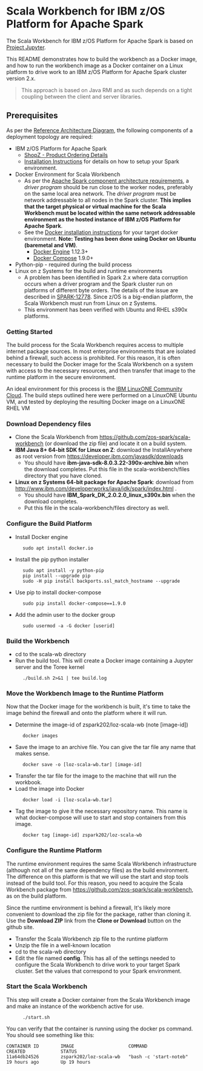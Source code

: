 # Scala Workbench for IBM z/OS Platform for Apache Spark

<!-- (c) Copyright IBM Corp. 2017.  All Rights Reserved.
     Distributed under the terms of the Modified BSD License. -->

The Scala Workbench for IBM z/OS Platform for Apache Spark is based on [Project Jupyter](https://jupyter.org/).

This README demonstrates how to build the workbench as a Docker image, and how to run the workbench image as a Docker container on a Linux platform to drive work to an IBM z/OS Platform for Apache Spark cluster version 2.x.

>This approach is based on Java RMI and as such depends on a tight coupling between the client and server libraries.

## Prerequisites

As per the [Reference Architecture Diagram](https://ibm.box.com/shared/static/xm05xl372hkbmmj4eu9fhoq0kplytzp3.png), the following components of a deployment topology are required:

* IBM z/OS Platform for Apache Spark
  * [ShopZ - Product Ordering Details](https://www-304.ibm.com/software/shopzseries/ShopzSeries_public.wss)
  * [Installation Instructions](http://www-03.ibm.com/support/techdocs/atsmastr.nsf/WebIndex/WP102609) for details on how to setup your Spark environment.
* Docker Environment for Scala Workbench
  * As per the [Apache Spark component architecture requirements](https://spark.apache.org/docs/0.8.0/cluster-overview.html), a *driver program* should be run close to the worker nodes, preferably on the same local area network. The *driver program* must be network addressable to all nodes in the Spark cluster. **This implies that the target physical or virtual machine for the Scala Workbench must be located within the same network addressable environment as the hosted instance of IBM z/OS Platform for Apache Spark**.
  * See the [Docker installation instructions](https://docs.docker.com/engine/installation/) for your target docker environment. **Note: Testing has been done using Docker on Ubuntu (baremetal and VM)**.
    * [Docker Engine](https://docs.docker.com/engine/) 1.12.3+
    * [Docker Compose](https://docs.docker.com/compose/) 1.9.0+
* Python-pip - required during the build process
* Linux on z Systems for the build and runtime environments
  * A problem has been identified in Spark 2.x where data corruption occurs when a driver program and the Spark cluster run on platforms of different byte orders.  The details of the issue are described in [SPARK-12778](https://issues.apache.org/jira/browse/SPARK-12778).  Since z/OS is a big-endian platform, the Scala Workbench must run from Linux on z Systems.
  * This environment has been verified with Ubuntu and RHEL s390x platforms.


### Getting Started
The build process for the Scala Workbench requires access to multiple internet package sources.  In most enterprise environments that are isolated behind a firewall, such access is prohibited.  For this reason, it is often necessary to build the Docker image for the Scala Workbench on a system with access to the necessary resources, and then transfer that image to the runtime platform in the secure environment.

An ideal environment for this process is the [IBM LinuxONE Community Cloud](https://developer.ibm.com/linuxone/).  The build steps outlined here were performed on a LinuxONE Ubuntu VM, and tested by deploying the resulting Docker image on a LinuxONE RHEL VM

### Download Dependency files
* Clone the Scala Workbench from https://github.com/zos-spark/scala-workbench (or download the zip file) and locate it on a build system.
* **IBM Java 8+ 64-bit SDK for Linux on Z**: download the InstallAnywhere as root version from  https://developer.ibm.com/javasdk/downloads
  * You should have **ibm-java-sdk-8.0.3.22-390x-archive.bin** when the download completes.  Put this file in the scala-workbench/files directory that you have cloned.
* **Linux on z Systems 64-bit package for Apache Spark**: download from
http://www.ibm.com/developerworks/java/jdk/spark/index.html .
  * You should have **IBM_Spark_DK_2.0.2.0_linux_s390x.bin** when the download completes.
  * Put this file in the scala-workbench/files directory as well.

### Configure the Build Platform
* Install Docker engine
```
      sudo apt install docker.io
```
* Install the pip python installer
```
      sudo apt install -y python-pip
      pip install --upgrade pip
      sudo -H pip install backports.ssl_match_hostname --upgrade
```
* Use pip to install docker-compose
```
      sudo pip install docker-compose==1.9.0
```
* Add the admin user to the docker group
```
      sudo usermod -a -G docker [userid]
```

### Build the Workbench
* cd to the scala-wb directory
* Run the build tool.  This will create a Docker image containing a Jupyter server and the Toree kernel
```
      ./build.sh 2>&1 | tee build.log
```

### Move the Workbench Image to the Runtime Platform
Now that the Docker image for the workbench is built, it's time to take the image behind the firewall and onto the platform where it will run.
* Determine the image-id of zspark202/loz-scala-wb (note [image-id])
```
      docker images
```
* Save the image to an archive file.  You can give the tar file any name that makes sense.
```
      docker save -o [loz-scala-wb.tar] [image-id]
```
* Transfer the tar file for the image to the machine that will run the workbook.
* Load the image into Docker
```
      docker load -i [loz-scala-wb.tar]
```
* Tag the image to give it the necessary repository name.  This name is what docker-compose will use to start and stop containers from this image.
```
      docker tag [image-id] zspark202/loz-scala-wb
```

### Configure the Runtime Platform
The runtime environment requires the same Scala Workbench infrastructure (although not all of the same dependency files) as the build environment.  The difference on this platform is that we will use the start and stop tools instead of the build tool.  For this reason, you need to acquire the Scala Workbench package from https://github.com/zos-spark/scala-workbench, as on the build platform.

Since the runtime environment is behind a firewall, It's likely more convenient to download the zip file for the package, rather than cloning it.  Use the **Download ZIP** link from the **Clone or Download** button on the github site.
* Transfer the Scala Workbench zip file to the runtime platform
* Unzip the file in a well-known location
* cd to the scala-wb directory
* Edit the file named **config**.  This has all of the settings needed to configure the Scala Workbench to drive work to your target Spark cluster.  Set the values that correspond to your Spark environment.

### Start the Scala Workbench
This step  will create a Docker container from the Scala Workbench image and make an instance of the workbench active for use.
```
      ./start.sh
```

You can verify that the container is running using the docker ps command.  You should see something like this:
```
CONTAINER ID        IMAGE                    COMMAND                  CREATED             STATUS     
11a64db24526        zspark202/loz-scala-wb   "bash -c 'start-noteb"   19 hours ago        Up 19 hours
```
